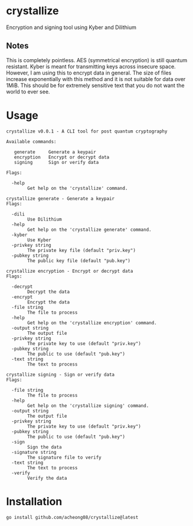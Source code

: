 # crystallize
Encryption and signing tool using Kyber and Dilithium

## Notes
This is completely pointless. AES (symmetrical encryption) is still quantum resistant. Kyber is meant for transmitting keys across insecure space. However, I am using this to encrypt data in general. The size of files increase exponentially with this method and it is not suitable for data over 1MiB. This should be for extremely sensitive text that you do not want the world to ever see.

# Usage
```
crystallize v0.0.1 - A CLI tool for post quantum cryptography

Available commands:

   generate     Generate a keypair 
   encryption   Encrypt or decrypt data 
   signing      Sign or verify data 

Flags:

  -help
    	Get help on the 'crystallize' command.
```
```
crystallize generate - Generate a keypair
Flags:

  -dili
    	Use Dilithium
  -help
    	Get help on the 'crystallize generate' command.
  -kyber
    	Use Kyber
  -privkey string
    	The private key file (default "priv.key")
  -pubkey string
    	The public key file (default "pub.key")
```
```
crystallize encryption - Encrypt or decrypt data
Flags:

  -decrypt
    	Decrypt the data
  -encrypt
    	Encrypt the data
  -file string
    	The file to process
  -help
    	Get help on the 'crystallize encryption' command.
  -output string
    	The output file
  -privkey string
    	The private key to use (default "priv.key")
  -pubkey string
    	The public to use (default "pub.key")
  -text string
    	The text to process
```
```
crystallize signing - Sign or verify data
Flags:

  -file string
    	The file to process
  -help
    	Get help on the 'crystallize signing' command.
  -output string
    	The output file
  -privkey string
    	The private key to use (default "priv.key")
  -pubkey string
    	The public to use (default "pub.key")
  -sign
    	Sign the data
  -signature string
    	The signature file to verify
  -text string
    	The text to process
  -verify
    	Verify the data
```

# Installation
`go install github.com/acheong08/crystallize@latest` 
